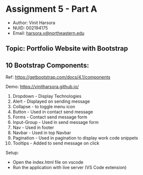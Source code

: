 
# Assignment 5 - Part A

- Author: Vinit Harsora
- NUID: 002194175
- Email: harsora.v@northeastern.edu

## Topic: Portfolio Website with Bootstrap

## 10 Bootstrap Components: 

Ref: https://getbootstrap.com/docs/4.1/components

Demo: https://vinitharsora.github.io/

1. Dropdown - Display Technologies
2. Alert - Displayed on sending message
3. Collapse - to toggle menu icon
4. Button - Used in contact send message
5. Forms - Contact send message form
6. Input-Group - Used in send message form
7. Nav - Used in footer
8. Navbar - Used in top Navbar
9. Pagination - Used in pagination to display work code snippets
10. Tooltips - Added to send message on click


Setup:
- Open the index.html file on vscode
- Run the application with live server (VS Code extension)
